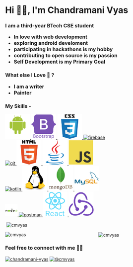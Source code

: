 <h1 align="left">Hi 👋🏻, I'm Chandramani Vyas</h1>
<h3 align="left">I am  a third-year BTech CSE student <ul> <li> In love with web development </li> <li> exploring android develoment <li> participating in hackathons is my hobby</li> <li> contributing to open source is my passion </li> <li>Self Development is my Primary Goal</li>
  
  </h3>
  <h3> What else I Love 🤔 ?
    <br><ul>
<li> I am a writer<br></li>
<li>  Painter<br></li>
 </h3>


<h3 align="left">My Skills -</h3>
    <div display="flex" justify-content="center">
<p align="left"> <a href="https://developer.android.com" target="_blank" rel="noreferrer" > 
  <img src="https://raw.githubusercontent.com/devicons/devicon/master/icons/android/android-original-wordmark.svg" alt="android" width="80" height="80" />  </a> <a href="https://getbootstrap.com" target="_blank" rel="noreferrer">
  <img src="https://raw.githubusercontent.com/devicons/devicon/master/icons/bootstrap/bootstrap-plain-wordmark.svg" alt="bootstrap" width="80" height="80"/> </a> <a href="https://www.w3schools.com/css/" target="_blank" rel="noreferrer"> 
  <img src="https://raw.githubusercontent.com/devicons/devicon/master/icons/css3/css3-original-wordmark.svg" alt="css3"width="80" height="80"/> </a> 
  

  <a href="https://firebase.google.com/" target="_blank" rel="noreferrer"> 
  <img src="https://www.vectorlogo.zone/logos/firebase/firebase-icon.svg" alt="firebase" width="80" height="80"/> </a> <a href="https://git-scm.com/" target="_blank" rel="noreferrer"> <br>
  <img src="https://www.vectorlogo.zone/logos/git-scm/git-scm-icon.svg" alt="git" width="80" height="80"/> </a> <a href="https://www.w3.org/html/" target="_blank" rel="noreferrer"> 
  <img src="https://raw.githubusercontent.com/devicons/devicon/master/icons/html5/html5-original-wordmark.svg" alt="html5" width="80" height="80"/> </a> <a href="https://www.java.com" target="_blank" rel="noreferrer">
  <img src="https://raw.githubusercontent.com/devicons/devicon/master/icons/java/java-original.svg" alt="java" width="80" height="80"/> </a> <a href="https://developer.mozilla.org/en-US/docs/Web/JavaScript" target="_blank" rel="noreferrer">
  <img src="https://raw.githubusercontent.com/devicons/devicon/master/icons/javascript/javascript-original.svg" alt="javascript"width="80" height="80"/> </a> <a href="https://kotlinlang.org" target="_blank" rel="noreferrer"><br>
  <img src="https://www.vectorlogo.zone/logos/kotlinlang/kotlinlang-icon.svg" alt="kotlin"width="80" height="80"/> </a> <a href="https://www.linux.org/" target="_blank" rel="noreferrer">
  <img src="https://raw.githubusercontent.com/devicons/devicon/master/icons/linux/linux-original.svg" alt="linux"width="80" height="80"/> </a> <a href="https://www.mongodb.com/" target="_blank" rel="noreferrer">
  <img src="https://raw.githubusercontent.com/devicons/devicon/master/icons/mongodb/mongodb-original-wordmark.svg" alt="mongodb" width="80" height="80"/> </a> <a href="https://www.mysql.com/" target="_blank" rel="noreferrer">
  <img src="https://raw.githubusercontent.com/devicons/devicon/master/icons/mysql/mysql-original-wordmark.svg" alt="mysql"width="80" height="80"/> </a> <a href="https://nodejs.org" target="_blank" rel="noreferrer"> <br>
  <img src="https://raw.githubusercontent.com/devicons/devicon/master/icons/nodejs/nodejs-original-wordmark.svg" alt="nodejs" width="40" height="40"/> </a> <a href="https://postman.com" target="_blank" rel="noreferrer"> 
  <img src="https://www.vectorlogo.zone/logos/getpostman/getpostman-icon.svg" alt="postman" width="80" height="80"> </a> <a href="https://reactjs.org/" target="_blank" rel="noreferrer"> 
  <img src="https://raw.githubusercontent.com/devicons/devicon/master/icons/react/react-original-wordmark.svg" alt="react" width="80" height="80"/> </a> <a href="https://redux.js.org" target="_blank" rel="noreferrer">
  <img src="https://raw.githubusercontent.com/devicons/devicon/master/icons/redux/redux-original.svg" alt="redux" width="80" height="80"> </a> </p>
   
      
      
 
<div>


<p>&nbsp;<img align="center" src="https://github-readme-stats.vercel.app/api/top-langs?username=cmvyas&show_icons=true&locale=en&layout=compact" alt="cmvyas"  width="300"/></p>

<p><img  width="300" align="left" src="https://github-readme-stats.vercel.app/api?username=cmvyas&show_icons=true&locale=en" alt="cmvyas" /></p>

<p><img  width="300" align="center" src="https://github-readme-streak-stats.herokuapp.com/?user=cmvyas&" alt="cmvyas" /></p>

<h3 align="left">Feel free to connect with me ✌🏻</h3>
<p align="left">
<a href="https://linkedin.com/in/chandramani-vyas" target="blank"><img align="center" src="https://raw.githubusercontent.com/rahuldkjain/github-profile-readme-generator/master/src/images/icons/Social/linked-in-alt.svg" alt="chandramani-vyas" height="30" width="40" /></a>
<a href="https://medium.com/@cmvyas" target="blank"><img align="center" src="https://raw.githubusercontent.com/rahuldkjain/github-profile-readme-generator/master/src/images/icons/Social/medium.svg" alt="@cmvyas" height="30" width="40" /></a>
</p>
<!--
**cmvyas/cmvyas** is a ✨ _special_ ✨ repository because its `README.md` (this file) appears on your GitHub profile.

Here are some ideas to get you started:

- 🔭 I’m currently working on ...
- 🌱 I’m currently learning ...
- 👯 I’m looking to collaborate on ...
- 🤔 I’m looking for help with ...
- 💬 Ask me about ...
- 📫 How to reach me: ...
- 😄 Pronouns: ...
- ⚡ Fun fact: ...
-->
